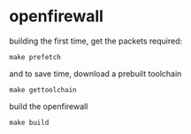 # openfirewall

building the first time, get the packets required:

``make prefetch``


and to save time, download a prebuilt toolchain

``make gettoolchain``


build the openfirewall

``make build``

